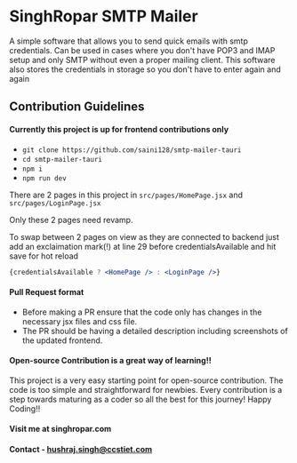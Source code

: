 # SinghRopar SMTP Mailer

A simple software that allows you to send quick emails with smtp credentials. Can be used in cases where you don't have POP3 and IMAP setup and only SMTP without even a proper mailing client. This software also stores the credentials in storage so you don't have to enter again and again

## Contribution Guidelines

#### Currently this project is up for frontend contributions only
- ```git clone https://github.com/saini128/smtp-mailer-tauri```
- ```cd smtp-mailer-tauri```
- ```npm i```
- ```npm run dev```

There are 2 pages in this project in ```src/pages/HomePage.jsx``` and ```src/pages/LoginPage.jsx```

Only these 2 pages need revamp.

To swap between 2 pages on view as they are connected to backend just add an exclaimation mark(!) at line 29 before credentialsAvailable and hit save for hot reload
```jsx
{credentialsAvailable ? <HomePage /> : <LoginPage />}
```
#### Pull Request format
- Before making a PR ensure that the code only has changes in the necessary jsx files and css file.
- The PR should be having a detailed description including screenshots of the updated frontend.

#### Open-source Contribution is a great way of learning!!
This project is a very easy starting point for open-source contribution. The code is too simple and straightforward for newbies. Every contribution is a step towards maturing as a coder so all the best for this journey! Happy Coding!!

#### Visit me at singhropar.com
#### Contact - hushraj.singh@ccstiet.com